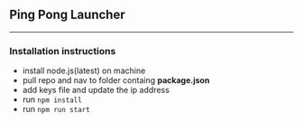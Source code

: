 ## Ping Pong Launcher
---

### Installation instructions

- install node.js(latest) on machine
- pull repo and nav to folder containg **package.json**
- add keys file and update the ip address
- run `npm install`
- run `npm run start`